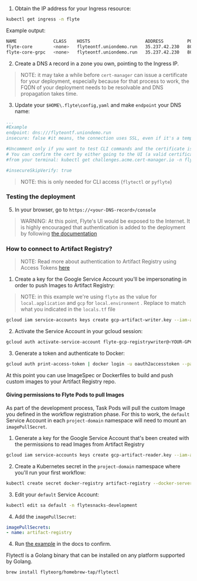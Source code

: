 1. Obtain the IP address for your Ingress resource:

```bash
kubectl get ingress -n flyte
```

Example output:

```bash
NAME              CLASS    HOSTS                     ADDRESS         PORTS     AGE
flyte-core        <none>   flyteontf.uniondemo.run   35.237.42.230   80, 443   3m1s
flyte-core-grpc   <none>   flyteontf.uniondemo.run   35.237.42.230   80, 443   3m1s
```
2. Create a DNS `A` record in a zone you own, pointing to the Ingress IP.

>NOTE: it may take a while before `cert-manager` can issue a certificate for your deployment, especially because for that process to work,
the FQDN of your deployment needs to be resolvable and DNS propagation takes time. 

3. Update your `$HOME\.flyte\config,yaml` and make `endpoint` your DNS name:
```yaml
...
#Example
endpoint: dns:///flyteontf.uniondemo.run 
insecure: false #it means, the connection uses SSL, even if it's a temporary cert-manager cert.

#Uncomment only if you want to test CLI commands and the certificate is not generated yet.
# You can confirm the cert by either going to the UI (a valid certificate should be used) or
#from your terminal: kubectl get challenges.acme.cert-manager.io -n flyte (there should not be any pending challenge). With this flag enabled, SSL is still used but the client doesn't verify the certificate chain.

#insecureSkipVerify: true 
```

> NOTE: this is only needed for CLI access (`flytectl` or `pyflyte`)

### Testing the deployment

5. In your browser, go to `https://<your-DNS-record>/console`

> WARNING: At this point, Flyte's UI would be exposed to the Internet. It is highly encouraged that authentication is added to the deployment by following [the documentation](https://docs.flyte.org/en/latest/deployment/configuration/auth_setup.html)

### How to connect to Artifact Registry?

>NOTE: Read more about authentication to Artifact Registry using Access Tokens [here](https://cloud.google.com/artifact-registry/docs/docker/authentication#token)
1. Create a key for the Google Service Account you'll be impersonating in order to push Images to Artifact Registry:

>NOTE: in this example we're using `flyte` as the value for `local.application` and `gcp` for `local.environment` . Replace to match what you indicated in the `locals.tf` file

```bash
gcloud iam service-accounts keys create gcp-artifact-writer.key --iam-account=flyte-gcp-registrywriter@<YOUR-GCP-PROJECT_ID>.iam.gserviceaccount.com
```

2. Activate the Service Account in your gcloud session:

```bash
gcloud auth activate-service-account flyte-gcp-registrywriter@<YOUR-GPC-PROJECT_ID>.iam.gserviceaccount.com --key-file=gcp-artifact-writer.key
```
3. Generate a token and authenticate to Docker:

```bash
gcloud auth print-access-token | docker login -u oauth2accesstoken --password-stdin https://<YOUR-GCP-REGION>-docker.pkg.dev
```
At this point you can use ImageSpec or Dockerfiles to build and push custom images to your Artifact Registry repo.

#### Giving permissions to Flyte Pods to pull Images

As part of the development process, Task Pods will pull the custom Image you defined in the workflow registration phase. For this to work, the `default` Service Account in each `project-domain` namespace will need to mount an `imagePullSecret`.

1. Generate a key for the Google Service Account that's been created with the permissions to read Images from Artifact Registry

```bash
gcloud iam service-accounts keys create gcp-artifact-reader.key --iam-account=flyte-gcp-flyteworkers@<YOUR-GCP-PROJECT_ID>.iam.gserviceaccount.com
```

2. Create a Kubernetes secret in the `project-domain` namespace where you'll run your first workflow:

```bash
kubectl create secret docker-registry artifact-registry --docker-server=https://<YOUR-GCP-REGION>-docker.pkg.dev --docker-email=flyte-gcp-flyteworkers@<YOUR-GCP-PROJECT>.iam.gserviceaccount.com --docker-username=_json_key --docker-password="$(cat gcp-artifact-reader.key)" --namespace flytesnacks-development
```

3. Edit your `default` Service Account:

```bash
kubectl edit sa default -n flytesnacks-development
```

4. Add the `imagePullSecret`:

```yaml
imagePullSecrets:
- name: artifact-registry
```
4. Run [the example](https://docs.flyte.org/projects/cookbook/en/latest/auto_examples/customizing_dependencies/image_spec.html#image-spec-example) in the docs to confirm.

Flytectl is a Golang binary that can be installed on any platform supported by Golang.
```
brew install flyteorg/homebrew-tap/flytectl
```